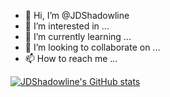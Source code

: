 - 👋 Hi, I’m @JDShadowline
- 👀 I’m interested in ...
- 🌱 I’m currently learning ...
- 💞️ I’m looking to collaborate on ...
- 📫 How to reach me ...


[![JDShadowline's GitHub stats](https://github-readme-stats.vercel.app/api?username=jdshadowline&count_private=true)](https://github.com/anuraghazra/github-readme-stats)

<!---
JDShadowline/JDShadowline is a ✨ special ✨ repository because its `README.md` (this file) appears on your GitHub profile.
You can click the Preview link to take a look at your changes.
--->

